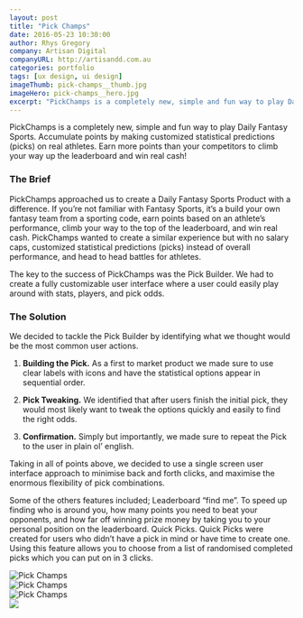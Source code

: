 ```yaml
---
layout: post
title: "Pick Champs"
date: 2016-05-23 10:30:00
author: Rhys Gregory
company: Artisan Digital
companyURL: http://artisandd.com.au
categories: portfolio
tags: [ux design, ui design]
imageThumb: pick-champs__thumb.jpg
imageHero: pick-champs__hero.jpg
excerpt: "PickChamps is a completely new, simple and fun way to play Daily Fantasy Sports. Accumulate points by making customized statistical predictions (picks) on real athletes."
---
```

<div class="o-wrapper  o-wrapper--narrow  u-pt  u-pb+" markdown="1">

PickChamps is a completely new, simple and fun way to play Daily Fantasy Sports. Accumulate points by making customized statistical predictions (picks) on real athletes. Earn more points than your competitors to climb your way up the leaderboard and win real cash!

### The Brief
PickChamps approached us to create a Daily Fantasy Sports Product with a difference. If you’re not familiar with Fantasy Sports, it’s a build your own fantasy team from a sporting code, earn points based on an athlete’s performance, climb your way to the top of the leaderboard, and win real cash. PickChamps wanted to create a similar experience but with no salary caps, customized statistical predictions (picks) instead of overall performance, and head to head battles for athletes.

The key to the success of PickChamps was the Pick Builder. We had to create a fully customizable user interface where a user could easily play around with stats, players, and pick odds.

### The Solution
We decided to tackle the Pick Builder by identifying what we thought would be the most common user actions.

1. **Building the Pick.** As a first to market product we made sure to use clear labels with icons and have the statistical options appear in sequential order.

2. **Pick Tweaking.** We identified that after users finish the initial pick, they would most likely want to tweak the options quickly and easily to find the right odds.

3. **Confirmation.** Simply but importantly, we made sure to repeat the Pick to the user in plain ol’ english.

Taking in all of points above, we decided to use a single screen user interface approach to minimise back and forth clicks, and maximise the enormous flexibility of pick combinations.

Some of the others features included; Leaderboard “find me”. To speed up finding who is around you, how many points you need to beat your opponents, and how far off winning prize money by taking you to your personal position on the leaderboard. Quick Picks. Quick Picks were created for users who didn’t have a pick in mind or have time to create one. Using this feature allows you to choose from a list of randomised completed picks which you can put on in 3 clicks.

</div>

<section class="o-band  c-band  u-pb+">
	<div class="o-wrapper  o-wrapper--narrow  u-text-center">
		<div class="o-layout  o-layout--center">
			<div class="o-layout__item  u-1/1  u-1/3-lap-and-up">
				<img class="page-portfolio-item-mobile-img  u-mb" src="/img/portfolio/pick-champs__alt-2.jpg" alt="Pick Champs">
			</div>
			<div class="o-layout__item  u-1/1  u-1/3-lap-and-up">
				<img class="page-portfolio-item-mobile-img  u-mb" src="/img/portfolio/pick-champs__alt-3.jpg" alt="Pick Champs">
			</div>
			<div class="o-layout__item  u-1/1  u-1/3-lap-and-up">
				<img class="page-portfolio-item-mobile-img  u-mb" src="/img/portfolio/pick-champs__alt-4.jpg" alt="Pick Champs">
			</div>
		</div>
		<div>
			<img src="/img/portfolio/pick-champs__alt-1.png" class="c-portfolio-item__img  u-mb+">
		</div>
	</div>
</section>